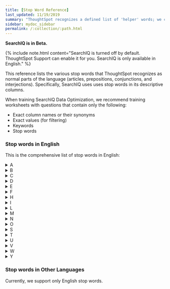 ```yaml
---
title: [Stop Word Reference]
last_updated: 11/19/2019
summary: "ThoughtSpot recognizes a defined list of 'helper' words; we call them stop words."
sidebar: mydoc_sidebar
permalink: /:collection/:path.html
---
```

**SearchIQ is in Beta.**

{% include note.html content="SearchIQ is turned off by default. ThoughtSpot Support can enable it for you. SearchIQ is only available in English." %}

This reference lists the various stop words that ThoughtSpot recognizes as
normal parts of the language (articles, prepositions, conjunctions, and
interjections). Specifically, SearchIQ uses uses stop words in its
descriptive columns.

When training SearchIQ Data Optimization, we recommend training worksheets with
questions that contain only the following:

 - Exact column names or their synonyms
 - Exact values (for filtering)
 - Keywords
 - Stop words

### Stop words in English

This is the comprehensive list of stop words in English:
<details>
<summary>A</summary>
a
about
again
against
am
an
any
are
arent
as
at
</details>
<details>
<summary>B</summary>
be
because
been
being
both
but
</details>
<details>
<summary>C</summary>
cant
cannot
could
couldnt
</details>
<details>
<summary>D</summary>
did
didnt
do
does
doesnt
doing
dont
down
during
</details>
<details>
<summary>E</summary>
each
</details>
<details>
<summary>F</summary>
few
for
from
further
</details>
<details>
<summary>H</summary>
had
hadnt
has
hasnt
have
havent
having
he
her
here
hers
herself
him
himself
his
how
</details>
<details>
<summary>I</summary>
i
if
in
into
is
isnt
it
its
itself
</details>
<details>
<summary>L</summary>
let
</details>
<details>
<summary>M</summary>
me
mustnt
my
myself
</details>
<details>
<summary>N</summary>
nor
</details>
<details>
<summary>O</summary>
of
off
on
once
only
or
other
ought
our
ours
ourselves
out
over
</details>
<details>
<summary>S</summary>
same
she
should
shouldnt
so
some
such
</details>
<details>
<summary>T</summary>
than
that
the
their
theirs
them
themselves
then
there
these
they
this
those
through
to
too
</details>
<details>
<summary>U</summary>
under
until
up
</details>
<details>
<summary>V</summary>
very
</details>
<details>
<summary>W</summary>
was
wasnt
we
were
werent
what
which
while
whom
why
wont
would
wouldnt
</details>
<details>
<summary>Y</summary>
you
your
yours
yourself
yourselves
</details>

### Stop words in Other Languages

Currently, we support only English stop words.
